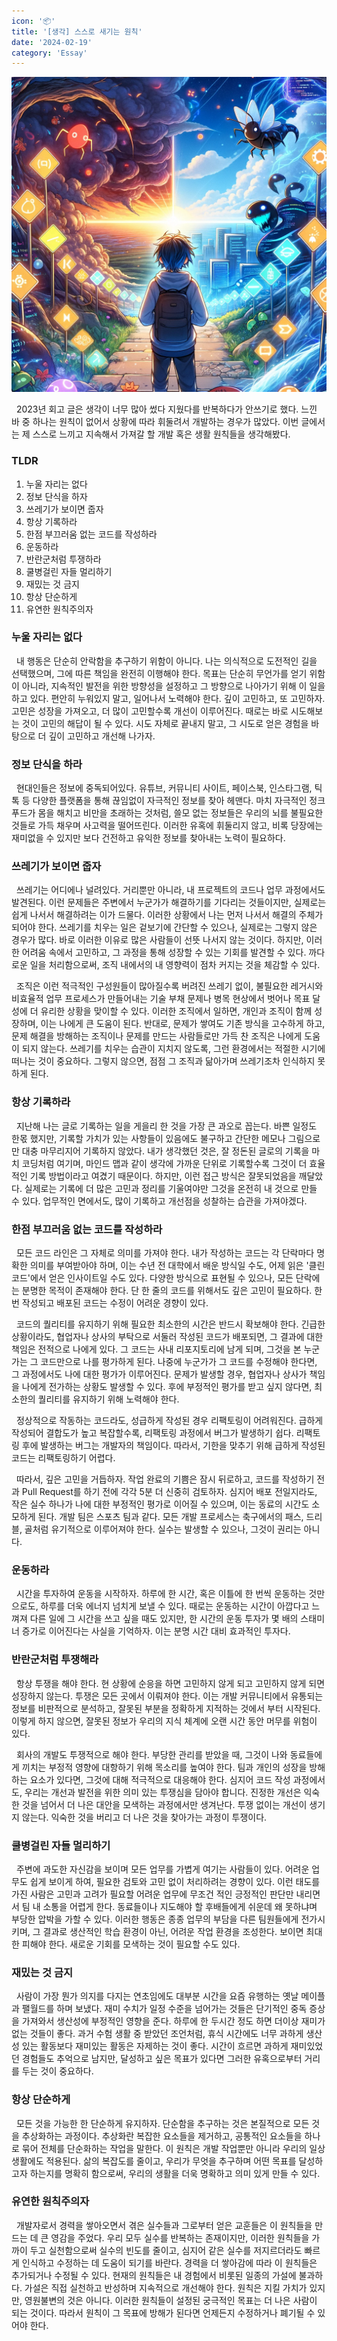 ```yaml
---
icon: '📦'
title: '[생각] 스스로 새기는 원칙'
date: '2024-02-19'
category: 'Essay'
---
```


![목표](./images/principle.webp)

&nbsp; 2023년 회고 글은 생각이 너무 많아 썼다 지웠다를 반복하다가 안쓰기로 했다. 느낀 바 중 하나는 원칙이 없어서 상황에 따라 휘둘려서 개발하는 경우가 많았다. 이번 글에서는 제 스스로 느끼고 지속해서 가져갈 할 개발 혹은 생활 원칙들을 생각해봤다.

### TLDR

1. 누울 자리는 없다
2. 정보 단식을 하자
3. 쓰레기가 보이면 줍자
4. 항상 기록하라
5. 한점 부끄러움 없는 코드를 작성하라
6. 운동하라
7. 반란군처럼 투쟁하라
8.  쿨병걸린 자들 멀리하기
9. 재밌는 것 금지
10. 항상 단순하게
11. 유연한 원칙주의자

### 누울 자리는 없다

&nbsp; 내 행동은 단순히 안락함을 추구하기 위함이 아니다. 나는 의식적으로 도전적인 길을 선택했으며, 그에 따른 책임을 완전히 이행해야 한다. 목표는 단순히 무언가를 얻기 위함이 아니라, 지속적인 발전을 위한 방향성을 설정하고 그 방향으로 나아가기 위해 이 일을 하고 있다. 편안히 누워있지 말고, 일어나서 노력해야 한다. 깊이 고민하고, 또 고민하자. 고민은 성장을 가져오고, 더 많이 고민할수록 개선이 이루어진다. 때로는 바로 시도해보는 것이 고민의 해답이 될 수 있다. 시도 자체로 끝내지 말고, 그 시도로 얻은 경험을 바탕으로 더 깊이 고민하고 개선해 나가자.

### 정보 단식을 하라

&nbsp; 현대인들은 정보에 중독되어있다. 유튜브, 커뮤니티 사이트, 페이스북, 인스타그램, 틱톡 등 다양한 플랫폼을 통해 끊임없이 자극적인 정보를 찾아 헤맨다. 마치 자극적인 정크푸드가 몸을 해치고 비만을 초래하는 것처럼, 쓸모 없는 정보들은 우리의 뇌를 불필요한 것들로 가득 채우며 사고력을 떨어뜨린다. 이러한 유혹에 휘둘리지 않고, 비록 당장에는 재미없을 수 있지만 보다 건전하고 유익한 정보를 찾아내는 노력이 필요하다.

### 쓰레기가 보이면 줍자

&nbsp; 쓰레기는 어디에나 널려있다. 거리뿐만 아니라, 내 프로젝트의 코드나 업무 과정에서도 발견된다. 이런 문제들은 주변에서 누군가가 해결하기를 기다리는 것들이지만, 실제로는 쉽게 나서서 해결하려는 이가 드물다. 이러한 상황에서 나는 먼저 나서서 해결의 주체가 되어야 한다. 쓰레기를 치우는 일은 겉보기에 간단할 수 있으나, 실제로는 그렇지 않은 경우가 많다. 바로 이러한 이유로 많은 사람들이 선뜻 나서지 않는 것이다. 하지만, 이러한 어려움 속에서 고민하고, 그 과정을 통해 성장할 수 있는 기회를 발견할 수 있다. 까다로운 일을 처리함으로써, 조직 내에서의 내 영향력이 점차 커지는 것을 체감할 수 있다.

&nbsp; 조직은 이런 적극적인 구성원들이 많아질수록 버려진 쓰레기 없이, 불필요한 레거시와 비효율적 업무 프로세스가 만들어내는 기술 부채 문제나 병목 현상에서 벗어나 목표 달성에 더 유리한 상황을 맞이할 수 있다. 이러한 조직에서 일하면, 개인과 조직이 함께 성장하며, 이는 나에게 큰 도움이 된다. 반대로, 문제가 쌓여도 기존 방식을 고수하게 하고, 문제 해결을 방해하는 조직이나 문제를 만드는 사람들로만 가득 찬 조직은 나에게 도움이 되지 않는다. 쓰레기를 치우는 습관이 지치지 않도록, 그런 환경에서는 적절한 시기에 떠나는 것이 중요하다. 그렇지 않으면, 점점 그 조직과 닮아가며 쓰레기조차 인식하지 못하게 된다.

### 항상 기록하라

&nbsp; 지난해 나는 글로 기록하는 일을 게을리 한 것을 가장 큰 과오로 꼽는다. 바쁜 일정도 한몫 했지만, 기록할 가치가 있는 사항들이 있음에도 불구하고 간단한 메모나 그림으로만 대충 마무리지어 기록하지 않았다. 내가 생각했던 것은, 잘 정돈된 글로의 기록을 마치 코딩처럼 여기며, 마인드 맵과 같이 생각에 가까운 단위로 기록할수록 그것이 더 효율적인 기록 방법이라고 여겼기 때문이다. 하지만, 이런 접근 방식은 잘못되었음을 깨달았다. 실제로는 기록에 더 많은 고민과 정리를 기울여야만 그것을 온전히 내 것으로 만들 수 있다. 업무적인 면에서도, 많이 기록하고 개선점을 성찰하는 습관을 가져야겠다.

### 한점 부끄러움 없는 코드를 작성하라

&nbsp; 모든 코드 라인은 그 자체로 의미를 가져야 한다. 내가 작성하는 코드는 각 단락마다 명확한 의미를 부여받아야 하며, 이는 수년 전 대학에서 배운 방식일 수도, 어제 읽은 '클린 코드'에서 얻은 인사이트일 수도 있다. 다양한 방식으로 표현될 수 있으나, 모든 단락에는 분명한 목적이 존재해야 한다. 단 한 줄의 코드를 위해서도 깊은 고민이 필요하다. 한번 작성되고 배포된 코드는 수정이 어려운 경향이 있다.

&nbsp; 코드의 퀄리티를 유지하기 위해 필요한 최소한의 시간은 반드시 확보해야 한다. 긴급한 상황이라도, 협업자나 상사의 부탁으로 서둘러 작성된 코드가 배포되면, 그 결과에 대한 책임은 전적으로 나에게 있다. 그 코드는 사내 리포지토리에 남게 되며, 그것을 본 누군가는 그 코드만으로 나를 평가하게 된다. 나중에 누군가가 그 코드를 수정해야 한다면, 그 과정에서도 나에 대한 평가가 이루어진다. 문제가 발생할 경우, 협업자나 상사가 책임을 나에게 전가하는 상황도 발생할 수 있다. 후에 부정적인 평가를 받고 싶지 않다면, 최소한의 퀄리티를 유지하기 위해 노력해야 한다.

&nbsp; 정상적으로 작동하는 코드라도, 성급하게 작성된 경우 리팩토링이 어려워진다. 급하게 작성되어 결합도가 높고 복잡할수록, 리팩토링 과정에서 버그가 발생하기 쉽다. 리팩토링 후에 발생하는 버그는 개발자의 책임이다. 따라서, 기한을 맞추기 위해 급하게 작성된 코드는 리팩토링하기 어렵다.

&nbsp; 따라서, 깊은 고민을 거듭하자. 작업 완료의 기쁨은 잠시 뒤로하고, 코드를 작성하기 전과 Pull Request를 하기 전에 각각 5분 더 신중히 검토하자. 심지어 배포 전일지라도, 작은 실수 하나가 나에 대한 부정적인 평가로 이어질 수 있으며, 이는 동료의 시간도 소모하게 된다. 개발 팀은 스포츠 팀과 같다. 모든 개발 프로세스는 축구에서의 패스, 드리블, 골처럼 유기적으로 이루어져야 한다. 실수는 발생할 수 있으나, 그것이 권리는 아니다.

### 운동하라

&nbsp; 시간을 투자하여 운동을 시작하자. 하루에 한 시간, 혹은 이틀에 한 번씩 운동하는 것만으로도, 하루를 더욱 에너지 넘치게 보낼 수 있다. 때로는 운동하는 시간이 아깝다고 느껴져 다른 일에 그 시간을 쓰고 싶을 때도 있지만, 한 시간의 운동 투자가 몇 배의 스태미너 증가로 이어진다는 사실을 기억하자. 이는 분명 시간 대비 효과적인 투자다. 

### 반란군처럼 투쟁해라

&nbsp; 항상 투쟁을 해야 한다. 현 상황에 순응을 하면 고민하지 않게 되고 고민하지 않게 되면 성장하지 않는다. 투쟁은 모든 곳에서 이뤄져야 한다. 이는 개발 커뮤니티에서 유통되는 정보를 비판적으로 분석하고, 잘못된 부분을 정확하게 지적하는 것에서 부터 시작된다. 이렇게 하지 않으면, 잘못된 정보가 우리의 지식 체계에 오랜 시간 동안 머무를 위험이 있다.

&nbsp; 회사의 개발도 투쟁적으로 해야 한다. 부당한 관리를 받았을 때, 그것이 나와 동료들에게 끼치는 부정적 영향에 대항하기 위해 목소리를 높여야 한다. 팀과 개인의 성장을 방해하는 요소가 있다면, 그것에 대해 적극적으로 대응해야 한다. 심지어 코드 작성 과정에서도, 우리는 개선과 발전을 위한 의미 있는 투쟁심을 담아야 합니다. 진정한 개선은 익숙한 것을 넘어서 더 나은 대안을 모색하는 과정에서만 생겨난다. 투쟁 없이는 개선이 생기지 않는다. 익숙한 것을 버리고 더 나은 것을 찾아가는 과정이 투쟁이다.

### 쿨병걸린 자들 멀리하기

&nbsp; 주변에 과도한 자신감을 보이며 모든 업무를 가볍게 여기는 사람들이 있다. 어려운 업무도 쉽게 보이게 하여, 필요한 검토와 고민 없이 처리하려는 경향이 있다. 이런 태도를 가진 사람은 고민과 고려가 필요할 어려운 업무에 무조건 적인 긍정적인 판단만 내리면서 팀 내 소통을 어렵게 한다. 동료들이나 지도해야 할 후배들에게 쉬운데 왜 못하냐며 부당한 압박을 가할 수 있다. 이러한 행동은 종종 업무의 부담을 다른 팀원들에게 전가시키며, 그 결과로 생산적인 학습 환경이 아닌, 어려운 작업 환경을 조성한다. 보이면 최대한 피해야 한다. 새로운 기회를 모색하는 것이 필요할 수도 있다.

### 재밌는 것 금지

&nbsp; 사람이 가장 뭔가 의지를 다지는 연초임에도 대부분 시간을 요즘 유행하는 옛날 메이플과 팰월드를 하며 보냈다. 재미 수치가 일정 수준을 넘어가는 것들은 단기적인 중독 증상을 가져와서 생산성에 부정적인 영향을 준다. 하루에 한 두시간 정도 하면 더이상 재미가 없는 것들이 좋다. 과거 수험 생활 중 받았던 조언처럼, 휴식 시간에도 너무 과하게 생산성 있는 활동보다 재미있는 활동은 자제하는 것이 좋다. 시간이 흐르면 과하게 재미있었던 경험들도 추억으로 남지만, 달성하고 싶은 목표가 있다면 그러한 유혹으로부터 거리를 두는 것이 중요하다.

### 항상 단순하게

&nbsp; 모든 것을 가능한 한 단순하게 유지하자. 단순함을 추구하는 것은 본질적으로 모든 것을 추상화하는 과정이다. 추상화란 복잡한 요소들을 제거하고, 공통적인 요소들을 하나로 묶어 전체를 단순화하는 작업을 말한다. 이 원칙은 개발 작업뿐만 아니라 우리의 일상 생활에도 적용된다. 삶의 복잡도를 줄이고, 우리가 무엇을 추구하며 어떤 목표를 달성하고자 하는지를 명확히 함으로써, 우리의 생활을 더욱 명확하고 의미 있게 만들 수 있다.

### 유연한 원칙주의자

&nbsp; 개발자로서 경력을 쌓아오면서 겪은 실수들과 그로부터 얻은 교훈들은 이 원칙들을 만드는 데 큰 영감을 주었다. 우리 모두 실수를 반복하는 존재이지만, 이러한 원칙들을 가까이 두고 실천함으로써 실수의 빈도를 줄이고, 심지어 같은 실수를 저지르더라도 빠르게 인식하고 수정하는 데 도움이 되기를 바란다. 경력을 더 쌓아감에 따라 이 원칙들은 추가되거나 수정될 수 있다. 현재의 원칙들은 내 경험에서 비롯된 일종의 가설에 불과하다. 가설은 직접 실천하고 반성하며 지속적으로 개선해야 한다. 원칙은 지킬 가치가 있지만, 영원불변의 것은 아니다. 이러한 원칙들이 설정된 궁극적인 목표는 더 나은 사람이 되는 것이다. 따라서 원칙이 그 목표에 방해가 된다면 언제든지 수정하거나 폐기될 수 있어야 한다.
